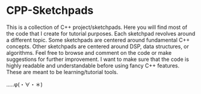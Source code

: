 # CPP-Sketchpads

This is a collection of C++ project/sketchpads.
Here you will find most of the code that I create for tutorial purposes.
Each sketchpad revolves around a different topic.
Some sketchpads are centered around fundamental C++ concepts.
Other sketchpads are centered around DSP, data structures, or algorithms.
Feel free to browse and comment on the code or make suggestions for further improvement.
I want to make sure that the code is highly readable and understandable before using fancy C++ features.
These are meant to be learning/tutorial tools.

.....φ(・∀・＊)
